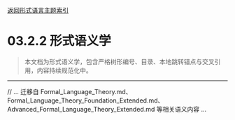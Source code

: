 [返回形式语言主题索引](./README.md)

# 03.2.2 形式语义学

> 本文档为形式语义学，包含严格树形编号、目录、本地跳转锚点与交叉引用，内容持续规范化中。

---

// ... 迁移自 Formal_Language_Theory.md、Formal_Language_Theory_Foundation_Extended.md、Advanced_Formal_Language_Theory_Extended.md 等相关语义内容 ...
